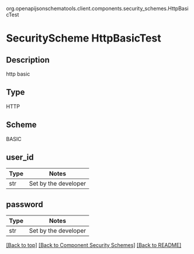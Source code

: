 org.openapijsonschematools.client.components.security_schemes.HttpBasicTest
# SecurityScheme HttpBasicTest

## Description
http basic

## Type
HTTP

## Scheme
BASIC

## user_id
Type | Notes
---- | ------
str  | Set by the developer

## password
Type | Notes
---- | ------
str  | Set by the developer

[[Back to top]](#top) [[Back to Component Security Schemes]](../../../README.md#Component-SecuritySchemes) [[Back to README]](../../../README.md)
